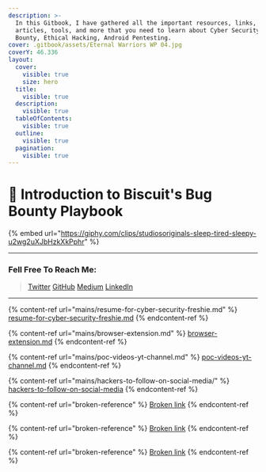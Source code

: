 ```yaml
---
description: >-
  In this Gitbook, I have gathered all the important resources, links, writeups,
  articles, tools, and more that you need to learn about Cyber Security, Bug
  Bounty, Ethical Hacking, Android Pentesting.
cover: .gitbook/assets/Eternal Warriors WP 04.jpg
coverY: 46.336
layout:
  cover:
    visible: true
    size: hero
  title:
    visible: true
  description:
    visible: true
  tableOfContents:
    visible: true
  outline:
    visible: true
  pagination:
    visible: true
---
```


# 👋 Introduction to Biscuit's Bug Bounty Playbook



{% embed url="https://giphy.com/clips/studiosoriginals-sleep-tired-sleepy-u2wg2uXJbHzkXkPphr" %}

***

### Fell Free To Reach Me:

> [Twitter](https://x.com/OreoBiscui74046)                    [GitHub](https://github.com/Raunaksplanet)                   [Medium](https://medium.com/@RaunakGupta1922)                    [LinkedIn](https://www.linkedin.com/in/raunak-gupta-772408255/)

***

{% content-ref url="mains/resume-for-cyber-security-freshie.md" %}
[resume-for-cyber-security-freshie.md](mains/resume-for-cyber-security-freshie.md)
{% endcontent-ref %}

{% content-ref url="mains/browser-extension.md" %}
[browser-extension.md](mains/browser-extension.md)
{% endcontent-ref %}

{% content-ref url="mains/poc-videos-yt-channel.md" %}
[poc-videos-yt-channel.md](mains/poc-videos-yt-channel.md)
{% endcontent-ref %}

{% content-ref url="mains/hackers-to-follow-on-social-media/" %}
[hackers-to-follow-on-social-media](mains/hackers-to-follow-on-social-media/)
{% endcontent-ref %}

{% content-ref url="broken-reference" %}
[Broken link](broken-reference)
{% endcontent-ref %}

{% content-ref url="broken-reference" %}
[Broken link](broken-reference)
{% endcontent-ref %}

{% content-ref url="broken-reference" %}
[Broken link](broken-reference)
{% endcontent-ref %}
